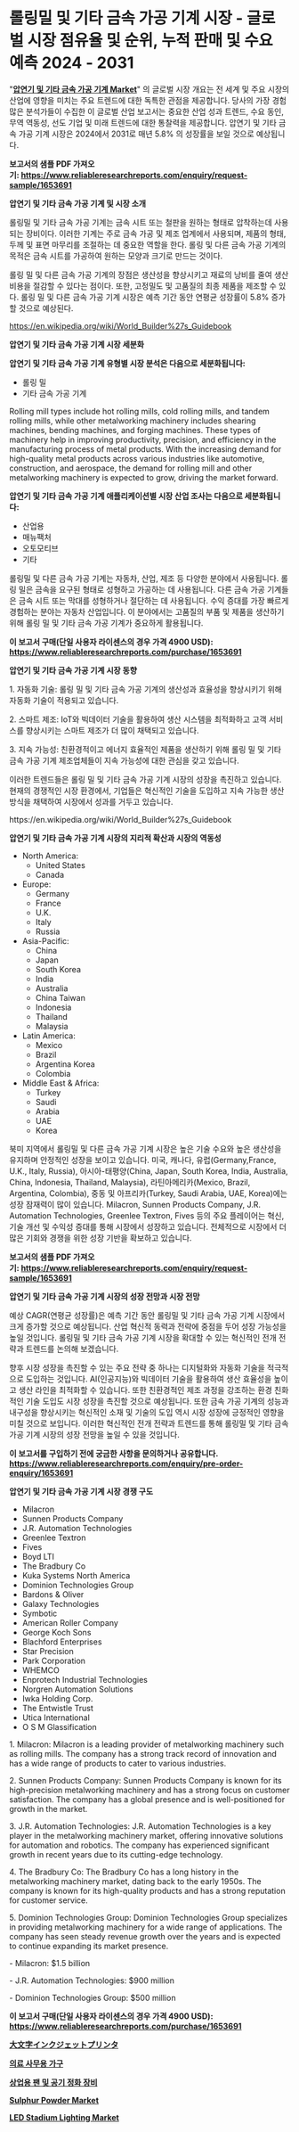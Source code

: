 <p><h1>롤링밀 및 기타 금속 가공 기계 시장 - 글로벌 시장 점유율 및 순위, 누적 판매 및 수요 예측 2024 - 2031</h1></p><p>"<strong><a href="https://www.reliableresearchreports.com/rolling-mill-and-other-metalworking-machinery-r1653691">압연기 및 기타 금속 가공 기계 Market</a></strong>" 의 글로벌 시장 개요는 전 세계 및 주요 시장의 산업에 영향을 미치는 주요 트렌드에 대한 독특한 관점을 제공합니다. 당사의 가장 경험 많은 분석가들이 수집한 이 글로벌 산업 보고서는 중요한 산업 성과 트렌드, 수요 동인, 무역 역동성, 선도 기업 및 미래 트렌드에 대한 통찰력을 제공합니다. 압연기 및 기타 금속 가공 기계 시장은 2024에서 2031로 매년 5.8% 의 성장률을 보일 것으로 예상됩니다.</p>
<p><strong>보고서의 샘플 PDF 가져오기:&nbsp;<a href="https://www.reliableresearchreports.com/enquiry/request-sample/1653691">https://www.reliableresearchreports.com/enquiry/request-sample/1653691</a></strong></p>
<p><strong>압연기 및 기타 금속 가공 기계 및 시장 소개</strong></p>
<p><p>롤링밀 및 기타 금속 가공 기계는 금속 시트 또는 철판을 원하는 형태로 압착하는데 사용되는 장비이다. 이러한 기계는 주로 금속 가공 및 제조 업계에서 사용되며, 제품의 형태, 두께 및 표면 마무리를 조절하는 데 중요한 역할을 한다. 롤링 및 다른 금속 가공 기계의 목적은 금속 시트를 가공하여 원하는 모양과 크기로 만드는 것이다. </p><p>롤링 밀 및 다른 금속 가공 기계의 장점은 생산성을 향상시키고 재료의 낭비를 줄여 생산 비용을 절감할 수 있다는 점이다. 또한, 고정밀도 및 고품질의 최종 제품을 제조할 수 있다. 롤링 밀 및 다른 금속 가공 기계 시장은 예측 기간 동안 연평균 성장률이 5.8% 증가할 것으로 예상된다.</p></p>
<p><a href="https://en.wikipedia.org/wiki/World_Builder%27s_Guidebook">https://en.wikipedia.org/wiki/World_Builder%27s_Guidebook</a></p>
<p><strong>압연기 및 기타 금속 가공 기계 시장 세분화</strong></p>
<p><strong>압연기 및 기타 금속 가공 기계 유형별 시장 분석은 다음으로 세분화됩니다:</strong></p>
<p><ul><li>롤링 밀</li><li>기타 금속 가공 기계</li></ul></p>
<p><p>Rolling mill types include hot rolling mills, cold rolling mills, and tandem rolling mills, while other metalworking machinery includes shearing machines, bending machines, and forging machines. These types of machinery help in improving productivity, precision, and efficiency in the manufacturing process of metal products. With the increasing demand for high-quality metal products across various industries like automotive, construction, and aerospace, the demand for rolling mill and other metalworking machinery is expected to grow, driving the market forward.</p></p>
<p><strong>압연기 및 기타 금속 가공 기계 애플리케이션별 시장 산업 조사는 다음으로 세분화됩니다:</strong></p>
<p><ul><li>산업용</li><li>매뉴팩처</li><li>오토모티브</li><li>기타</li></ul></p>
<p><p>롤링밀 및 다른 금속 가공 기계는 자동차, 산업, 제조 등 다양한 분야에서 사용됩니다. 롤링 밀은 금속을 요구된 형태로 성형하고 가공하는 데 사용됩니다. 다른 금속 가공 기계들은 금속 시트 또는 막대를 성형하거나 절단하는 데 사용됩니다. 수익 증대를 가장 빠르게 경험하는 분야는 자동차 산업입니다. 이 분야에서는 고품질의 부품 및 제품을 생산하기 위해 롤링 밀 및 기타 금속 가공 기계가 중요하게 활용됩니다.</p></p>
<p><strong>이 보고서 구매(단일 사용자 라이센스의 경우 가격 4900 USD): <a href="https://www.reliableresearchreports.com/purchase/1653691">https://www.reliableresearchreports.com/purchase/1653691</a></strong></p>
<p><strong>압연기 및 기타 금속 가공 기계 시장 동향</strong></p>
<p><p>1. 자동화 기술: 롤링 밀 및 기타 금속 가공 기계의 생산성과 효율성을 향상시키기 위해 자동화 기술이 적용되고 있습니다.</p><p>2. 스마트 제조: IoT와 빅데이터 기술을 활용하여 생산 시스템을 최적화하고 고객 서비스를 향상시키는 스마트 제조가 더 많이 채택되고 있습니다.</p><p>3. 지속 가능성: 친환경적이고 에너지 효율적인 제품을 생산하기 위해 롤링 밀 및 기타 금속 가공 기계 제조업체들이 지속 가능성에 대한 관심을 갖고 있습니다.</p><p>이러한 트렌드들은 롤링 밀 및 기타 금속 가공 기계 시장의 성장을 촉진하고 있습니다. 현재의 경쟁적인 시장 환경에서, 기업들은 혁신적인 기술을 도입하고 지속 가능한 생산 방식을 채택하여 시장에서 성과를 거두고 있습니다.</p></p>
<p>https://en.wikipedia.org/wiki/World_Builder%27s_Guidebook</p>
<p><strong>압연기 및 기타 금속 가공 기계 시장의 지리적 확산과 시장의 역동성</strong></p>
<p><ul>
    <li>
        North America:
        <ul>
            <li>United States</li>
            <li>Canada</li>
        </ul>
    </li>
    <li>
        Europe:
        <ul>
            <li>Germany</li>
            <li>France</li>
            <li>U.K.</li>
            <li>Italy</li>
            <li>Russia</li>
        </ul>
    </li>
    <li>
        Asia-Pacific:
        <ul>
            <li>China</li>
            <li>Japan</li>
            <li>South Korea</li>
            <li>India</li>
            <li>Australia</li>
            <li>China Taiwan</li>
            <li>Indonesia</li>
            <li>Thailand</li>
            <li>Malaysia</li>
        </ul>
    </li>
    <li>
        Latin America:
        <ul>
            <li>Mexico</li>
            <li>Brazil</li>
            <li>Argentina Korea</li>
            <li>Colombia</li>
        </ul>
    </li>
    <li>
        Middle East & Africa:
        <ul>
            <li>Turkey</li>
            <li>Saudi</li>
            <li>Arabia</li>
            <li>UAE</li>
            <li>Korea</li>
        </ul>
    </li>
    </ul></p>
<p><p>북미 지역에서 롤링밀 및 다른 금속 가공 기계 시장은 높은 기술 수요와 높은 생산성을 유지하며 안정적인 성장을 보이고 있습니다. 미국, 캐나다, 유럽(Germany,France, U.K., Italy, Russia), 아시아-태평양(China, Japan, South Korea, India, Australia, China, Indonesia, Thailand, Malaysia), 라틴아메리카(Mexico, Brazil, Argentina, Colombia), 중동 및 아프리카(Turkey, Saudi Arabia, UAE, Korea)에는 성장 잠재력이 많이 있습니다. Milacron, Sunnen Products Company, J.R. Automation Technologies, Greenlee Textron, Fives 등의 주요 플레이어는 혁신, 기술 개선 및 수익성 증대를 통해 시장에서 성장하고 있습니다. 전체적으로 시장에서 더 많은 기회와 경쟁을 위한 성장 기반을 확보하고 있습니다.</p></p>
<p><strong>보고서의 샘플 PDF 가져오기:&nbsp;<a href="https://www.reliableresearchreports.com/enquiry/request-sample/1653691">https://www.reliableresearchreports.com/enquiry/request-sample/1653691</a></strong></p>
<p><strong>압연기 및 기타 금속 가공 기계 시장의 성장 전망과 시장 전망</strong></p>
<p><p>예상 CAGR(연평균 성장률)은 예측 기간 동안 롤링밀 및 기타 금속 가공 기계 시장에서 크게 증가할 것으로 예상됩니다. 산업 혁신적 동력과 전략에 중점을 두어 성장 가능성을 높일 것입니다. 롤링밀 및 기타 금속 가공 기계 시장을 확대할 수 있는 혁신적인 전개 전략과 트렌드를 논의해 보겠습니다. </p><p>향후 시장 성장을 촉진할 수 있는 주요 전략 중 하나는 디지털화와 자동화 기술을 적극적으로 도입하는 것입니다. AI(인공지능)와 빅데이터 기술을 활용하여 생산 효율성을 높이고 생산 라인을 최적화할 수 있습니다. 또한 친환경적인 제조 과정을 강조하는 환경 친화적인 기술 도입도 시장 성장을 촉진할 것으로 예상됩니다. 또한 금속 가공 기계의 성능과 내구성을 향상시키는 혁신적인 소재 및 기술의 도입 역시 시장 성장에 긍정적인 영향을 미칠 것으로 보입니다. 이러한 혁신적인 전개 전략과 트렌드를 통해 롤링밀 및 기타 금속 가공 기계 시장의 성장 전망을 높일 수 있을 것입니다.</p></p>
<p><strong>이 보고서를 구입하기 전에 궁금한 사항을 문의하거나 공유합니다. <a href="https://www.reliableresearchreports.com/enquiry/pre-order-enquiry/1653691">https://www.reliableresearchreports.com/enquiry/pre-order-enquiry/1653691</a></strong></p>
<p><strong>압연기 및 기타 금속 가공 기계 시장 경쟁 구도</strong></p>
<p><ul><li>Milacron</li><li>Sunnen Products Company</li><li>J.R. Automation Technologies</li><li>Greenlee Textron</li><li>Fives</li><li>Boyd LTI</li><li>The Bradbury Co</li><li>Kuka Systems North America</li><li>Dominion Technologies Group</li><li>Bardons & Oliver</li><li>Galaxy Technologies</li><li>Symbotic</li><li>American Roller Company</li><li>George Koch Sons</li><li>Blachford Enterprises</li><li>Star Precision</li><li>Park Corporation</li><li>WHEMCO</li><li>Enprotech Industrial Technologies</li><li>Norgren Automation Solutions</li><li>Iwka Holding Corp.</li><li>The Entwistle Trust</li><li>Utica International</li><li>O S M Glassification</li></ul></p>
<p><p>1. Milacron: Milacron is a leading provider of metalworking machinery such as rolling mills. The company has a strong track record of innovation and has a wide range of products to cater to various industries.</p><p>2. Sunnen Products Company: Sunnen Products Company is known for its high-precision metalworking machinery and has a strong focus on customer satisfaction. The company has a global presence and is well-positioned for growth in the market.</p><p>3. J.R. Automation Technologies: J.R. Automation Technologies is a key player in the metalworking machinery market, offering innovative solutions for automation and robotics. The company has experienced significant growth in recent years due to its cutting-edge technology.</p><p>4. The Bradbury Co: The Bradbury Co has a long history in the metalworking machinery market, dating back to the early 1950s. The company is known for its high-quality products and has a strong reputation for customer service.</p><p>5. Dominion Technologies Group: Dominion Technologies Group specializes in providing metalworking machinery for a wide range of applications. The company has seen steady revenue growth over the years and is expected to continue expanding its market presence.</p><p>- Milacron: $1.5 billion</p><p>- J.R. Automation Technologies: $900 million</p><p>- Dominion Technologies Group: $500 million</p></p>
<p><strong>이 보고서 구매(단일 사용자 라이센스의 경우 가격 4900 USD): <a href="https://www.reliableresearchreports.com/purchase/1653691">https://www.reliableresearchreports.com/purchase/1653691</a></strong></p>
<p><strong><p><a href="https://medium.com/@novastamm2023/%E5%A4%A7%E6%96%87%E5%AD%97%E3%82%A4%E3%83%B3%E3%82%AF%E3%82%B8%E3%82%A7%E3%83%83%E3%83%88%E3%83%97%E3%83%AA%E3%83%B3%E3%82%BF%E3%83%BC%E5%B8%82%E5%A0%B4%E3%81%AE%E5%8B%95%E5%90%91%E3%82%92%E6%8E%A2%E3%82%8B-%E3%82%B0%E3%83%AD%E3%83%BC%E3%83%90%E3%83%AB%E3%83%88%E3%83%AC%E3%83%B3%E3%83%89%E3%81%A8%E5%B0%86%E6%9D%A5%E3%81%AE%E6%88%90%E9%95%B7%E8%A6%8B%E9%80%9A%E3%81%97-2024-2031%E5%B9%B4-171%E3%83%9A%E3%83%BC%E3%82%B8%E3%81%A7%E3%82%AB%E3%83%90%E3%83%BC-d633d4b05a3e">大文字インクジェットプリンタ</a></p><p><a href="https://medium.com/@derrickmafrks96745/%EC%9D%98%EB%A3%8C-%EC%82%AC%EB%AC%B4%EC%8B%A4-%EA%B0%80%EA%B5%AC-%EC%8B%9C%EC%9E%A5-%EA%B7%9C%EB%AA%A8%EB%8A%94-%EC%97%B0%ED%8F%89%EA%B7%A0-%EC%84%B1%EC%9E%A5%EB%A5%A0%EC%9D%B4-5-8-%EB%A1%9C-%EC%A6%9D%EA%B0%80%ED%95%98%EA%B3%A0-%EC%9E%88%EC%9C%BC%EB%A9%B0-%EC%9D%B4-%EB%B3%B4%EA%B3%A0%EC%84%9C%EB%8A%94-%EC%8B%9C%EC%9E%A5-%EC%84%B8%EB%B6%84%ED%99%94-%EC%84%B1%EC%9E%A5-%EB%B0%8F-2024%EB%85%84%EB%B6%80%ED%84%B0-2031%EB%85%84%EA%B9%8C%EC%A7%80%EC%9D%98-%EC%98%88%EC%B8%A1-%EB%B6%84%EC%84%9D%EC%9D%84-%EB%8B%A4%EB%A3%B9%EB%8B%88%EB%8B%A4-ab4d9275436c">의료 사무용 가구</a></p><p><a href="https://github.com/sougarounis/Market-Research-Report-List-5/blob/main/626808491570.md">상업용 팬 및 공기 정화 장비</a></p><p><a href="https://www.linkedin.com/pulse/sulphur-powder-market-censusense-yux3f?trackingId=vgBPcjLiSeuRCDksngwXXg%3D%3D">Sulphur Powder Market</a></p><p><a href="https://medium.com/@samantha.welch56767/insights-into-the-led-stadium-lighting-industry-market-financial-status-market-size-and-revenue-4e5393ed8fad">LED Stadium Lighting Market</a></p></strong></p>
<p></p>